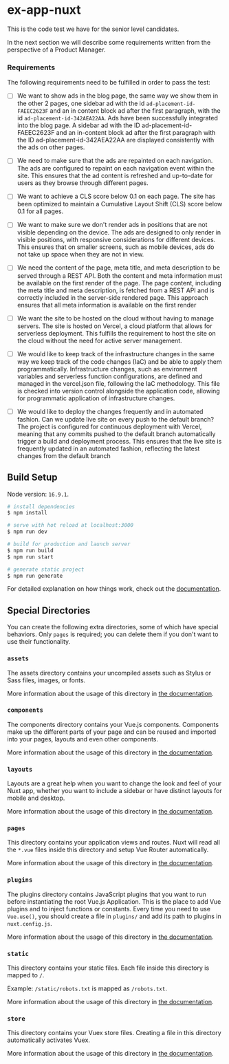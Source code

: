 # ex-app-nuxt

This is the code test we have for the senior level candidates.

In the next section we will describe some requirements written from the perspective of a Product Manager.

### Requirements

The following requirements need to be fulfilled in order to pass the test:

- [ ] We want to show ads in the blog page, the same way we show them in the other 2 pages, one sidebar ad with the id
`ad-placement-id-FAEEC2623F` and an in content block ad after the first paragraph, with the id `ad-placement-id-342AEA22AA`.
Ads have been successfully integrated into the blog page. A sidebar ad with the ID ad-placement-id-FAEEC2623F and an in-content block ad after the first paragraph with the ID ad-placement-id-342AEA22AA are displayed consistently with the ads on other pages.

- [ ] We need to make sure that the ads are repainted on each navigation.
The ads are configured to repaint on each navigation event within the site. This ensures that the ad content is refreshed and up-to-date for users as they browse through different pages.

- [ ] We want to achieve a CLS score below 0.1 on each page.
The site has been optimized to maintain a Cumulative Layout Shift (CLS) score below 0.1 for all pages.

- [ ] We want to make sure we don't render ads in positions that are not visible depending on the device.
The ads are designed to only render in visible positions, with responsive considerations for different devices. This ensures that on smaller screens, such as mobile devices, ads do not take up space when they are not in view.

- [ ] We need the content of the page, meta title, and meta description to be served through a REST API. Both the content and meta information must be available on the first render of the page.
The page content, including the meta title and meta description, is fetched from a REST API and is correctly included in the server-side rendered page. This approach ensures that all meta information is available on the first render

- [ ] We want the site to be hosted on the cloud without having to manage servers.
The site is hosted on Vercel, a cloud platform that allows for serverless deployment. This fulfills the requirement to host the site on the cloud without the need for active server management.

- [ ] We would like to keep track of the infrastructure changes in the same way we keep track of the code changes (IaC) and be able to apply them programmatically.
Infrastructure changes, such as environment variables and serverless function configurations, are defined and managed in the vercel.json file, following the IaC methodology. This file is checked into version control alongside the application code, allowing for programmatic application of infrastructure changes.

- [ ] We would like to deploy the changes frequently and in automated fashion. Can we update live site on every push to the default branch?
The project is configured for continuous deployment with Vercel, meaning that any commits pushed to the default branch automatically trigger a build and deployment process. This ensures that the live site is frequently updated in an automated fashion, reflecting the latest changes from the default branch

## Build Setup

Node version: `16.9.1`.

```bash
# install dependencies
$ npm install

# serve with hot reload at localhost:3000
$ npm run dev

# build for production and launch server
$ npm run build
$ npm run start

# generate static project
$ npm run generate
```

For detailed explanation on how things work, check out the [documentation](https://nuxtjs.org).

## Special Directories

You can create the following extra directories, some of which have special behaviors. Only `pages` is required; you can delete them if you don't want to use their functionality.

### `assets`

The assets directory contains your uncompiled assets such as Stylus or Sass files, images, or fonts.

More information about the usage of this directory in [the documentation](https://nuxtjs.org/docs/2.x/directory-structure/assets).

### `components`

The components directory contains your Vue.js components. Components make up the different parts of your page and can be reused and imported into your pages, layouts and even other components.

More information about the usage of this directory in [the documentation](https://nuxtjs.org/docs/2.x/directory-structure/components).

### `layouts`

Layouts are a great help when you want to change the look and feel of your Nuxt app, whether you want to include a sidebar or have distinct layouts for mobile and desktop.

More information about the usage of this directory in [the documentation](https://nuxtjs.org/docs/2.x/directory-structure/layouts).


### `pages`

This directory contains your application views and routes. Nuxt will read all the `*.vue` files inside this directory and setup Vue Router automatically.

More information about the usage of this directory in [the documentation](https://nuxtjs.org/docs/2.x/get-started/routing).

### `plugins`

The plugins directory contains JavaScript plugins that you want to run before instantiating the root Vue.js Application. This is the place to add Vue plugins and to inject functions or constants. Every time you need to use `Vue.use()`, you should create a file in `plugins/` and add its path to plugins in `nuxt.config.js`.

More information about the usage of this directory in [the documentation](https://nuxtjs.org/docs/2.x/directory-structure/plugins).

### `static`

This directory contains your static files. Each file inside this directory is mapped to `/`.

Example: `/static/robots.txt` is mapped as `/robots.txt`.

More information about the usage of this directory in [the documentation](https://nuxtjs.org/docs/2.x/directory-structure/static).

### `store`

This directory contains your Vuex store files. Creating a file in this directory automatically activates Vuex.

More information about the usage of this directory in [the documentation](https://nuxtjs.org/docs/2.x/directory-structure/store).
